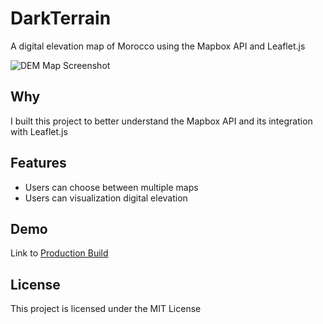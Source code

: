 # DarkTerrain
A digital elevation map of Morocco using the Mapbox API and Leaflet.js

![DEM Map Screenshot](https://bstefansen.github.io/Portfolio/images/leaflet.JPG)

## Why
I built this project to better understand the Mapbox API and its integration with Leaflet.js

## Features
- Users can choose between multiple maps
- Users can visualization digital elevation

## Demo
Link to <a href="https://bstefansen.github.io/DarkTerrain/">Production Build</a>

## License
This project is licensed under the MIT License

